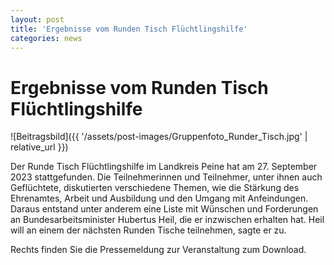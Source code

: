```yaml
---
layout: post
title: 'Ergebnisse vom Runden Tisch Flüchtlingshilfe'
categories: news
---
```



Ergebnisse vom Runden Tisch Flüchtlingshilfe
============================================


![Beitragsbild]({{ '/assets/post-images/Gruppenfoto_Runder_Tisch.jpg' | relative_url }})

Der Runde Tisch Flüchtlingshilfe im Landkreis Peine hat am 27\. September 2023 stattgefunden. Die Teilnehmerinnen und Teilnehmer, unter ihnen auch Geflüchtete, diskutierten verschiedene Themen, wie die Stärkung des Ehrenamtes, Arbeit und Ausbildung und den Umgang mit Anfeindungen. Daraus entstand unter anderem eine Liste mit Wünschen und Forderungen an Bundesarbeitsminister Hubertus Heil, die er inzwischen erhalten hat. Heil will an einem der nächsten Runden Tische teilnehmen, sagte er zu.

Rechts finden Sie die Pressemeldung zur Veranstaltung zum Download.

